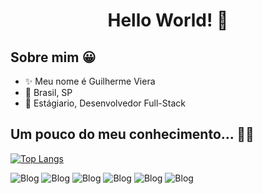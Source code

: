 # <div align="center">Hello World! 👋</div>

## Sobre mim 😀
- ✨ Meu nome é Guilherme Viera 
- 🏡 Brasil, SP
- 👾 Estágiario, Desenvolvedor Full-Stack

## Um pouco do meu conhecimento... 👨‍💻

[![Top Langs](https://github-readme-stats.vercel.app/api/top-langs/?username=OhGuizao&layout=compact&langs_count=5&theme=highcontrast)](https://github.com/OhGuizao/github-readme-stats)

![Blog](https://img.shields.io/badge/JavaScript-F7DF1E?style=for-the-badge&logo=javascript&logoColor=black)
![Blog](https://img.shields.io/badge/TypeScript-007ACC?style=for-the-badge&logo=typescript&logoColor=white)
![Blog](https://img.shields.io/badge/Angular-DD0031?style=for-the-badge&logo=angular&logoColor=white)
![Blog](https://img.shields.io/badge/Java-ED8B00?style=for-the-badge&logo=java&logoColor=white)
![Blog](https://img.shields.io/badge/Linux-FCC624?style=for-the-badge&logo=linux&logoColor=black)
![Blog](https://img.shields.io/badge/Windows-0078D6?style=for-the-badge&logo=windows&logoColor=white)
